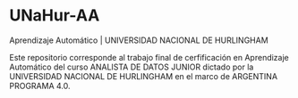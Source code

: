 # UNaHur-AA
Aprendizaje Automático | UNIVERSIDAD NACIONAL DE HURLINGHAM

Este repositorio corresponde al trabajo final de cerfificación en Aprendizaje Automático del curso ANALISTA DE DATOS JUNIOR dictado por la UNIVERSIDAD NACIONAL DE HURLINGHAM en el marco de ARGENTINA PROGRAMA 4.0.
